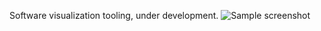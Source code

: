 Software visualization tooling, under development.
![Sample screenshot](https://cloud.githubusercontent.com/assets/7570679/9542833/7ba237ac-4d74-11e5-83c0-4b093843c3a6.png)
